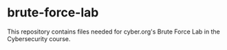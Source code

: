 # brute-force-lab

This repository contains files needed for cyber.org's Brute Force Lab in the Cybersecurity course.
